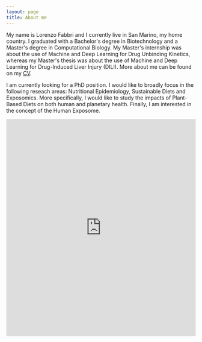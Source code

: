 ```yaml
---
layout: page
title: About me
---
```


My name is Lorenzo Fabbri and I currently live in San Marino, my home country. I graduated with a Bachelor's degree in Biotechnology and a Master's degree in Computational Biology. My Master's internship was about the use of Machine and Deep Learning for Drug Unbinding Kinetics, whereas my Master's thesis was about the use of Machine and Deep Learning for Drug-Induced Liver Injury (DILI). More about me can be found on my [CV](https://www.dropbox.com/s/5r6keu9a7myy5as/lorenzo_fabbri_cv.pdf?dl=0).

I am currently looking for a PhD position. I would like to broadly focus in the following reseach areas: Nutritional Epidemiology, Sustainable Diets and Exposomics. More specifically, I would like to study the impacts of Plant-Based Diets on both human and planetary health. Finally, I am interested in the concept of the Human Exposome.

<iframe width="100%" height="576" src="https://maphub.net/embed/84310?panel=1" frameborder="0"></iframe>
